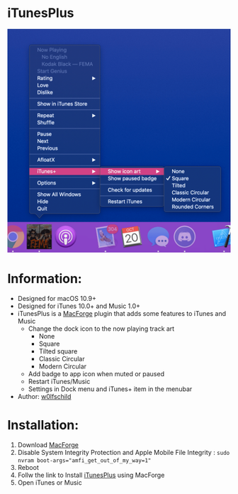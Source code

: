 # iTunesPlus

![preview](Media/01.png) 

# Information:

- Designed for macOS 10.9+
- Designed for iTunes 10.0+ and Music 1.0+
- iTunesPlus is a [MacForge](https://github.com/w0lfschild/MacForge) plugin that adds some features to iTunes and Music
    - Change the dock icon to the now playing track art
        - None
        - Square
        - Tilted square
        - Classic Circular
        - Modern Circular
    - Add badge to app icon when muted or paused
    - Restart iTunes/Music
    - Settings in Dock menu and iTunes+ item in the menubar
- Author: [w0lfschild](https://github.com/w0lfschild)

# Installation:

1. Download [MacForge](https://github.com/w0lfschild/app_updates/raw/master/MacForge/MacForge.zip)
2. Disable System Integrity Protection and Apple Mobile File Integrity : `sudo nvram boot-args="amfi_get_out_of_my_way=1"`
3. Reboot
4. Follw the link to Install [iTunesPlus](https://www.macenhance.com/mflink?macforge://github.com/w0lfschild/myRepo/raw/master/mytweaks/org.w0lf.iTunesPlus) using MacForge
5. Open iTunes or Music
